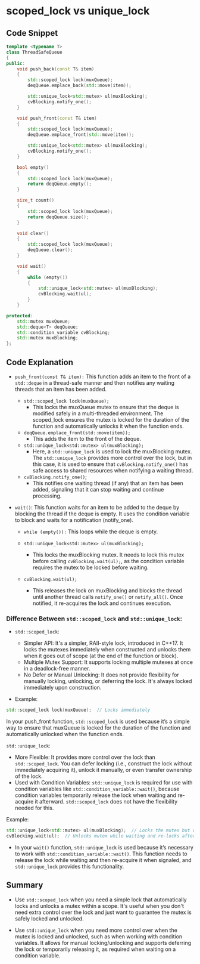 # scoped_lock vs unique_lock

## Code Snippet

```cpp
template <typename T>
class ThreadSafeQueue
{
public:
    void push_back(const T& item)
    {
        std::scoped_lock lock(muxQueue);
        deqQueue.emplace_back(std::move(item));

        std::unique_lock<std::mutex> ul(muxBlocking);
        cvBlocking.notify_one();
    }

    void push_front(const T& item)
    {
        std::scoped_lock lock(muxQueue);
        deqQueue.emplace_front(std::move(item));

        std::unique_lock<std::mutex> ul(muxBlocking);
        cvBlocking.notify_one();
    }

    bool empty()
    {
        std::scoped_lock lock(muxQueue);
        return deqQueue.empty();
    }

    size_t count()
    {
        std::scoped_lock lock(muxQueue);
        return deqQueue.size();
    }

    void clear()
    {
        std::scoped_lock lock(muxQueue);
        deqQueue.clear();
    }

    void wait()
    {
        while (empty())
        {
            std::unique_lock<std::mutex> ul(muxBlocking);
            cvBlocking.wait(ul);
        }
    }

protected:
    std::mutex muxQueue;
    std::deque<T> deqQueue;
    std::condition_variable cvBlocking;
    std::mutex muxBlocking;
};
```

## Code Explanation

- `push_front(const T& item):` This function adds an item to the front of a `std::deque` in a thread-safe manner and then notifies any waiting threads that an item has been added.
  - `std::scoped_lock lock(muxQueue);`
    - This locks the muxQueue mutex to ensure that the deque is modified safely in a multi-threaded environment. The scoped_lock ensures the mutex is locked for the duration of the function and automatically unlocks it when the function ends.
  - `deqQueue.emplace_front(std::move(item));`
    - This adds the item to the front of the deque.
  - `std::unique_lock<std::mutex> ul(muxBlocking);`
    - Here, a `std::unique_lock` is used to lock the muxBlocking mutex. The `std::unique_lock` provides more control over the lock, but in this case, it is used to ensure that `cvBlocking.notify_one()` has safe access to shared resources when notifying a waiting thread.
  - `cvBlocking.notify_one()`;
    - This notifies one waiting thread (if any) that an item has been added, signaling that it can stop waiting and continue processing.

- `wait()`: This function waits for an item to be added to the deque by blocking the thread if the deque is empty. It uses the condition variable to block and waits for a notification (notify_one).

  - `while (empty()):` This loops while the deque is empty.

  - `std::unique_lock<std::mutex> ul(muxBlocking);`
    - This locks the muxBlocking mutex. It needs to lock this mutex before calling `cvBlocking.wait(ul);`, as the condition variable requires the mutex to be locked before waiting.

  - `cvBlocking.wait(ul);`
    - This releases the lock on muxBlocking and blocks the thread until another thread calls `notify_one()` or `notify_all()`. Once notified, it re-acquires the lock and continues execution.

### Difference Between `std::scoped_lock` and `std::unique_lock`:

- `std::scoped_lock`:
  - Simpler API: It's a simpler, RAII-style lock, introduced in C++17. It locks the mutexes immediately when constructed and unlocks them when it goes out of scope (at the end of the function or block).
  - Multiple Mutex Support: It supports locking multiple mutexes at once in a deadlock-free manner.
  - No Defer or Manual Unlocking: It does not provide flexibility for manually locking, unlocking, or deferring the lock. It's always locked immediately upon construction.

- Example:

```cpp
std::scoped_lock lock(muxQueue);  // Locks immediately
```

In your push_front function, `std::scoped_lock` is used because it’s a simple way to ensure that muxQueue is locked for the duration of the function and automatically unlocked when the function ends.

`std::unique_lock`:

- More Flexible: It provides more control over the lock than `std::scoped_lock`. You can defer locking (i.e., construct the lock without immediately acquiring it), unlock it manually, or even transfer ownership of the lock.
- Used with Condition Variables: `std::unique_lock` is required for use with condition variables like `std::condition_variable::wait()`, because condition variables temporarily release the lock when waiting and re-acquire it afterward. `std::scoped_lock` does not have the flexibility needed for this.

Example:

```cpp
std::unique_lock<std::mutex> ul(muxBlocking);  // Locks the mutex but with more flexibility
cvBlocking.wait(ul);  // Unlocks mutex while waiting and re-locks after notification
```

- In your `wait()` function, `std::unique_lock` is used because it’s necessary to work with `std::condition_variable::wait()`. This function needs to release the lock while waiting and then re-acquire it when signaled, and `std::unique_lock` provides this functionality.

## Summary

- Use `std::scoped_lock` when you need a simple lock that automatically locks and unlocks a mutex within a scope. It's useful when you don't need extra control over the lock and just want to guarantee the mutex is safely locked and unlocked.

- Use `std::unique_lock` when you need more control over when the mutex is locked and unlocked, such as when working with condition variables. It allows for manual locking/unlocking and supports deferring the lock or temporarily releasing it, as required when waiting on a condition variable.
